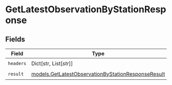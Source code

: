 # GetLatestObservationByStationResponse


## Fields

| Field                                                                                                          | Type                                                                                                           | Required                                                                                                       | Description                                                                                                    |
| -------------------------------------------------------------------------------------------------------------- | -------------------------------------------------------------------------------------------------------------- | -------------------------------------------------------------------------------------------------------------- | -------------------------------------------------------------------------------------------------------------- |
| `headers`                                                                                                      | Dict[str, List[*str*]]                                                                                         | :heavy_check_mark:                                                                                             | N/A                                                                                                            |
| `result`                                                                                                       | [models.GetLatestObservationByStationResponseResult](../models/getlatestobservationbystationresponseresult.md) | :heavy_check_mark:                                                                                             | N/A                                                                                                            |